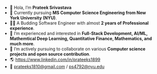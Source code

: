 - 👋 Hola, I’m **Prateek Srivastava**
- 👀 Currently pursuing **MS Computer Science Engineering from New York University (NYU)**.
- 👩‍💻 A Budding Software Engineer with almost **2 years of Professional experience**.
- 🌱 I’m experienced and interested in **Full-Stack Development, AI/ML, Mathemtical Deep Learning, Quantitative Finance, Mathematics, and much more**.
- 💞️ I’m actively pursuing to collaborate on various **Computer science projects and open source contribution**.
- 🌎 https://www.linkedin.com/in/prateeks1899
- 📧 prateeks1810@gmail.com / ps4792@nyu.edu
<!---
ps1899/ps1899 is a ✨ special ✨ repository because its `README.md` (this file) appears on your GitHub profile.
You can click the Preview link to take a look at your changes.
--->
